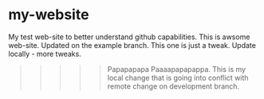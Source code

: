 # my-website
My test web-site to better understand github capabilities.
This is awsome web-site.
Updated on the example branch.
This one is just a tweak.
Update locally - more tweaks.
>>>>> Papapapapa Paaaapapapappa.
This is my local change that is going into conflict with remote change on development branch.
